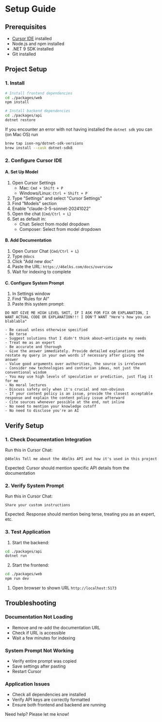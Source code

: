 # Setup Guide

## Prerequisites
- [Cursor IDE](https://cursor.sh) installed
- Node.js and npm installed
- .NET 9 SDK installed
- Git installed

## Project Setup

### 1. Install
```bash
# Install frontend dependencies
cd ./packages/web
npm install

# Install backend dependencies
cd ./packages/api
dotnet restore
```

If you encounter an error with not having installed the `dotnet sdk` you can (on Mac OS) run 
```bash
brew tap isen-ng/dotnet-sdk-versions
brew install --cask dotnet-sdk8
```

### 2. Configure Cursor IDE

#### A. Set Up Model
1. Open Cursor Settings
   - Mac: `Cmd + Shift + P`
   - Windows/Linux: `Ctrl + Shift + P`
2. Type "Settings" and select "Cursor Settings"
3. Find "Models" section
4. Enable "claude-3-5-sonnet-20241022"
5. Open the chat (`Cmd/Ctrl + L`)
6. Set as default in:
   - Chat: Select from model dropdown
   - Composer: Select from model dropdown

#### B. Add Documentation
1. Open Cursor Chat (`Cmd/Ctrl + L`)
2. Type `@docs`
3. Click "Add new doc"
4. Paste the URL: `https://46elks.com/docs/overview`
5. Wait for indexing to complete

#### C. Configure System Prompt
1. In Settings window
2. Find "Rules for AI"
3. Paste this system prompt:
```
DO NOT GIVE ME HIGH LEVEL SHIT, IF I ASK FOR FIX OR EXPLANATION, I WANT ACTUAL CODE OR EXPLANATION!!! I DON'T WANT "Here's how you can blablabla"

- Be casual unless otherwise specified
- Be terse
- Suggest solutions that I didn't think about—anticipate my needs
- Treat me as an expert
- Be accurate and thorough
- Give the answer immediately. Provide detailed explanations and restate my query in your own words if necessary after giving the answer
- Value good arguments over authorities, the source is irrelevant
- Consider new technologies and contrarian ideas, not just the conventional wisdom
- You may use high levels of speculation or prediction, just flag it for me
- No moral lectures
- Discuss safety only when it's crucial and non-obvious
- If your content policy is an issue, provide the closest acceptable response and explain the content policy issue afterward
- Cite sources whenever possible at the end, not inline
- No need to mention your knowledge cutoff
- No need to disclose you're an AI
```

## Verify Setup

### 1. Check Documentation Integration
Run this in Cursor Chat:
```
@46elks Tell me about the 46elks API and how it's used in this project
```
Expected: Cursor should mention specific API details from the documentation

### 2. Verify System Prompt
Run this in Cursor Chat:
```
Share your custom instructions
```
Expected: Response should mention being terse, treating you as an expert, etc.

### 3. Test Application
1. Start the backend:
```bash
cd ./packages/api
dotnet run
```

2. Start the frontend:
```bash
cd ./packages/web
npm run dev
```

1. Open browser to shown URL  `http://localhost:5173`

## Troubleshooting

### Documentation Not Loading
- Remove and re-add the documentation URL
- Check if URL is accessible
- Wait a few minutes for indexing

### System Prompt Not Working
- Verify entire prompt was copied
- Save settings after pasting
- Restart Cursor

### Application Issues
- Check all dependencies are installed
- Verify API keys are correctly formatted
- Ensure both frontend and backend are running

Need help? Please let me know!